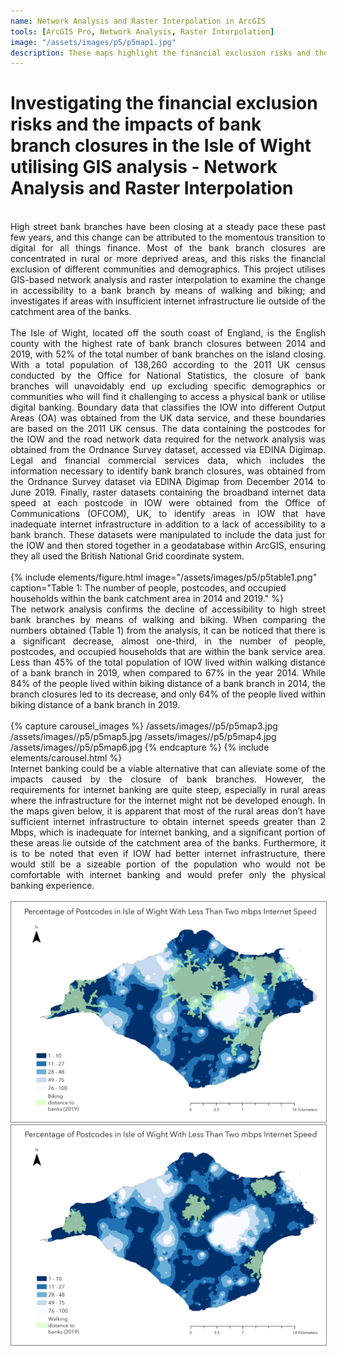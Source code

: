 ```yaml
---
name: Network Analysis and Raster Interpolation in ArcGIS
tools: [ArcGIS Pro, Network Analysis, Raster Interpolation]
image: "/assets/images/p5/p5map1.jpg"
description: These maps highlight the financial exclusion risks and the impacts of bank branch closures in the Isle of Wight.
---
```


# Investigating the financial exclusion risks and the impacts of bank branch closures in the Isle of Wight utilising GIS analysis - Network Analysis and Raster Interpolation
<br>
<div style="text-align: justify;">High street bank branches have been closing at a steady pace these past few years, and this change can be attributed to the momentous transition to digital for all things finance. Most of the bank branch closures are concentrated in rural or more deprived areas, and this risks the financial exclusion of different communities and demographics. This project utilises GIS-based network analysis and raster interpolation to examine the change in accessibility to a bank branch by means of walking and biking; and investigates if areas with insufficient internet infrastructure lie outside of the catchment area of the banks. </div>
<br>
<div style="text-align: justify;">The Isle of Wight, located off the south coast of England, is the English county with the highest rate of bank branch closures between 2014 and 2019, with 52% of the total number of bank branches on the island closing. With a total population of 138,260 according to the 2011 UK census conducted by the Office for National Statistics, the closure of bank branches will unavoidably end up excluding specific demographics or communities who will find it challenging to access a physical bank or utilise digital banking. Boundary data that classifies the IOW into different Output Areas (OA) was obtained from the UK data service, and these boundaries are based on the 2011 UK census. The data containing the postcodes for the IOW and the road network data required for the network analysis was obtained from the Ordnance Survey dataset, accessed via EDINA Digimap. Legal and financial commercial services data, which includes the information necessary to identify bank branch closures, was obtained from the Ordnance Survey dataset via EDINA Digimap from December 2014 to June 2019. Finally, raster datasets containing the broadband internet data speed at each postcode in IOW were obtained from the Office of Communications (OFCOM), UK, to identify areas in IOW that have inadequate internet infrastructure in addition to a lack of accessibility to a bank branch. These datasets were manipulated to include the data just for the IOW and then stored together in a geodatabase within ArcGIS, ensuring they all used the British National Grid coordinate system.</div>
<br>
{% include elements/figure.html image="/assets/images/p5/p5table1.png" caption="Table 1: The number of people, postcodes, and occupied households within the bank catchment area in 2014 and 2019." %}
<br>
<div style="text-align: justify;">The network analysis confirms the decline of accessibility to high street bank branches by means of walking and biking. When comparing the numbers obtained (Table 1) from the analysis, it can be noticed that there is a significant decrease, almost one-third, in the number of people, postcodes, and occupied households that are within the bank service area. Less than 45% of the total population of IOW lived within walking distance of a bank branch in 2019, when compared to 67% in the year 2014. While 84% of the people lived within biking distance of a bank branch in 2014, the branch closures led to its decrease, and only 64% of the people lived within biking distance of a bank branch in 2019.</div>
<br>
{% capture carousel_images %}
/assets/images//p5/p5map3.jpg
/assets/images//p5/p5map5.jpg
/assets/images//p5/p5map4.jpg
/assets/images//p5/p5map6.jpg
{% endcapture %}
{% include elements/carousel.html %}
<br>
<div style="text-align: justify;">Internet banking could be a viable alternative that can alleviate some of the impacts caused by the closure of bank branches. However, the requirements for internet banking are quite steep, especially in rural areas where the infrastructure for the internet might not be developed enough. In the maps given below, it is apparent that most of the rural areas don’t have sufficient internet infrastructure to obtain internet speeds greater than 2 Mbps, which is inadequate for internet banking, and a significant portion of these areas lie outside of the catchment area of the banks. Furthermore, it is to be noted that even if IOW had better internet infrastructure, there would still be a sizeable portion of the population who would not be comfortable with internet banking and would prefer only the physical banking experience.</div>
<br>
<img style="border: 0.1px solid grey;" src="/assets/images/p5/p5map1.jpg" alt="Biking Distance Overlay 2Mbps">
<br>
<img style="border: 0.1px solid grey;" src="/assets/images/p5/p5map2.jpg" alt="Walking Distance Overlay 2Mbps">



